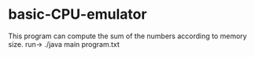 # basic-CPU-emulator
This program can compute the sum of the numbers according to memory size.
run->  ./java main program.txt  
